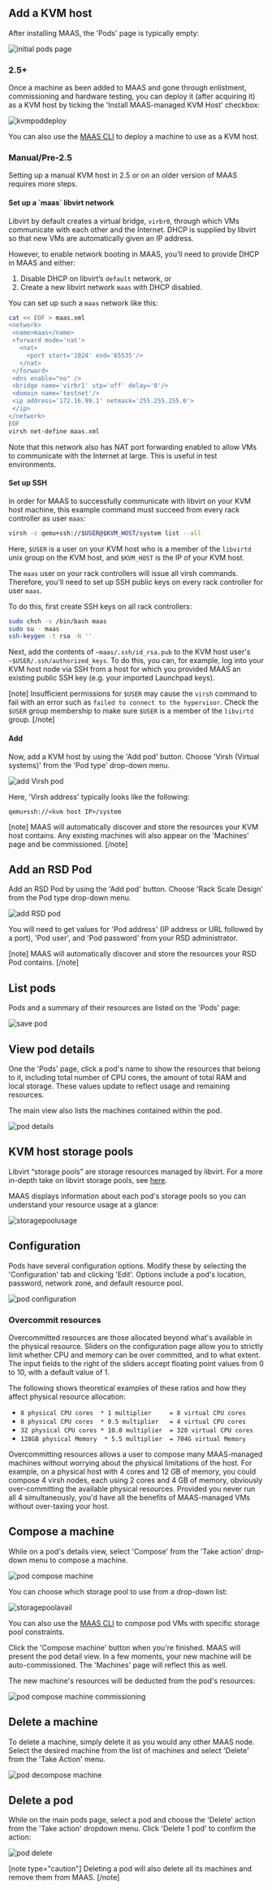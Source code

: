 <h2 id="heading--add-a-kvm-host">Add a KVM host</h2>

After installing MAAS, the 'Pods' page is typically empty:

![initial pods page](images/c1698d33-manage-kvm-pods__2.5_pod-initial-page.png)

<h3 id="heading--25">2.5+</h3>

Once a machine as been added to MAAS and gone through enlistment, commissioning and hardware testing, you can deploy it (after acquiring it) as a KVM host by ticking the 'Install MAAS-managed KVM Host' checkbox:

![kvmpoddeploy](images/d7271011-manage-kvm-pods__2.5_kvm-pod-deploy.png)

You can also use the [MAAS CLI](/t/common-cli-tasks/794#heading--deploy-a-node) to deploy a machine to use as a KVM host.

<h3 id="heading--manualpre-25">Manual/Pre-2.5</h3>

Setting up a manual KVM host in 2.5 or on an older version of MAAS requires more steps.

<h4 id="heading--set-up-a-maas-libvirt-network">Set up a `maas` libvirt network</h4>

Libvirt by default creates a virtual bridge, `virbr0`, through which VMs communicate with each other and the Internet. DHCP is supplied by libvirt so that new VMs are automatically given an IP address.

However, to enable network booting in MAAS, you’ll need to provide DHCP in MAAS and either:

1.  Disable DHCP on libvirt’s `default` network, or
2.  Create a new libvirt network `maas` with DHCP disabled.

You can set up such a `maas` network like this:

``` bash
cat << EOF > maas.xml
<network>
 <name>maas</name>
 <forward mode='nat'>
   <nat>
     <port start='1024' end='65535'/>
   </nat>
 </forward>
 <dns enable="no" />
 <bridge name='virbr1' stp='off' delay='0'/>
 <domain name='testnet'/>
 <ip address='172.16.99.1' netmask='255.255.255.0'>
 </ip>
</network>
EOF
virsh net-define maas.xml
```

Note that this network also has NAT port forwarding enabled to allow VMs to communicate with the Internet at large. This is useful in test environments.

<h4 id="heading--set-up-ssh">Set up SSH</h4>

In order for MAAS to successfully communicate with libvirt on your KVM host machine, this example command must succeed from every rack controller as user `maas`:

``` bash
virsh -c qemu+ssh://$USER@$KVM_HOST/system list --all
```

Here, `$USER` is a user on your KVM host who is a member of the `libvirtd` unix group on the KVM host, and `$KVM_HOST` is the IP of your KVM host.

The `maas` user on your rack controllers will issue all virsh commands. Therefore, you'll need to set up SSH public keys on every rack controller for user `maas`.

To do this, first create SSH keys on all rack controllers:

``` bash
sudo chsh -s /bin/bash maas
sudo su - maas
ssh-keygen -t rsa -N ''
```

Next, add the contents of `~maas/.ssh/id_rsa.pub` to the KVM host user's `~$USER/.ssh/authorized_keys`. To do this, you can, for example, log into your KVM host node via SSH from a host for which you provided MAAS an existing public SSH key (e.g. your imported Launchpad keys).

[note]
Insufficient permissions for `$USER` may cause the `virsh` command to fail with an error such as `failed to connect to the hypervisor`. Check the `$USER` group membership to make sure `$USER` is a member of the `libvirtd` group.
[/note]

<h4 id="heading--add">Add</h4>

Now, add a KVM host by using the 'Add pod' button. Choose 'Virsh (Virtual systems)' from the 'Pod type' drop-down menu.

![add Virsh pod](images/ca39b7a1-manage-kvm-pods__2.5_pod-add-virsh.png)

Here, 'Virsh address' typically looks like the following:

``` no-highlight
qemu+ssh://<kvm host IP>/system
```

[note]
MAAS will automatically discover and store the resources your KVM host contains. Any existing machines will also appear on the 'Machines' page and be commissioned.
[/note]

<h2 id="heading--add-an-rsd-pod">Add an RSD Pod</h2>

Add an RSD Pod by using the 'Add pod' button. Choose 'Rack Scale Design' from the Pod type drop-down menu.

![add RSD pod](images/2604a48b-nodes-comp-hw__2.4_pod-add-rsd.png)

You will need to get values for 'Pod address' (IP address or URL followed by a port), 'Pod user', and 'Pod password' from your RSD administrator.

[note]
MAAS will automatically discover and store the resources your RSD Pod contains.
[/note]

<h2 id="heading--list-pods">List pods</h2>

Pods and a summary of their resources are listed on the 'Pods' page:

![save pod](images/6a1e0fc2-manage-kvm-pods__2.5_pod-list.png)

<h2 id="heading--view-pod-details">View pod details</h2>

One the 'Pods' page, click a pod's name to show the resources that belong to it, including total number of CPU cores, the amount of total RAM and local storage. These values update to reflect usage and remaining resources.

The main view also lists the machines contained within the pod.

![pod details](images/458b90b6-manage-kvm-pods__2.5_pod-details.png)

<h2 id="heading--kvm-host-storage-pools">KVM host storage pools</h2>

Libvirt “storage pools” are storage resources managed by libvirt. For a more in-depth take on libvirt storage pools, see [here](https://libvirt.org/storage.html).

MAAS displays information about each pod's storage pools so you can understand your resource usage at a glance:

![storagepoolusage](images/984dcd91-manage-kvm-pods__2.5_libvirt_storage_usage.png)

<h2 id="heading--configuration">Configuration</h2>

Pods have several configuration options. Modify these by selecting the 'Configuration' tab and clicking 'Edit'. Options include a pod's location, password, network zone, and default resource pool.

![pod configuration](images/50c94029-manage-kvm-pods__2.5_pod-compose-config.png)

<h3 id="heading--overcommit-resources">Overcommit resources</h3>

Overcommitted resources are those allocated beyond what's available in the physical resource. Sliders on the configuration page allow you to strictly limit whether CPU and memory can be over committed, and to what extent. The input fields to the right of the sliders accept floating point values from 0 to 10, with a default value of 1.

The following shows theoretical examples of these ratios and how they affect physical resource allocation:

-   `8 physical CPU cores  * 1 multiplier     = 8 virtual CPU cores`
-   `8 physical CPU cores  * 0.5 multiplier   = 4 virtual CPU cores`
-   `32 physical CPU cores * 10.0 multiplier  = 320 virtual CPU cores`
-   `128GB physical Memory  * 5.5 multiplier  = 704G virtual Memory`

Overcommitting resources allows a user to compose many MAAS-managed machines without worrying about the physical limitations of the host. For example, on a physical host with 4 cores and 12 GB of memory, you could compose 4 virsh nodes, each using 2 cores and 4 GB of memory, obviously over-committing the available physical resources. Provided you never run all 4 simultaneously, you'd have all the benefits of MAAS-managed VMs without over-taxing your host.

<h2 id="heading--compose-a-machine">Compose a machine</h2>

While on a pod's details view, select 'Compose' from the 'Take action' drop-down menu to compose a machine.

![pod compose machine](images/62316284-manage-kvm-pods__2.5_pod-compose-machine.png)

You can choose which storage pool to use from a drop-down list:

![storagepoolavail](images/a026986c-manage-kvm-pods__2.5_libvirt_storage.png)

You can also use the [MAAS CLI](/t/cli-composable-hardware/795#heading--compose-pod-virtual-machines) to compose pod VMs with specific storage pool constraints.

Click the 'Compose machine' button when you're finished. MAAS will present the pod detail view. In a few moments, your new machine will be auto-commissioned. The 'Machines' page will reflect this as well.

The new machine's resources will be deducted from the pod's resources:

![pod compose machine commissioning](images/0047fe3d-manage-kvm-pods__2.5_pod-compose-machine-commissioning.png)

<h2 id="heading--delete-a-machine">Delete a machine</h2>

To delete a machine, simply delete it as you would any other MAAS node. Select the desired machine from the list of machines and select 'Delete' from the 'Take Action' menu.

![pod decompose machine](images/613c1d7b-manage-kvm-pods__2.5_pod-decompose-machine.png)

<h2 id="heading--delete-a-pod">Delete a pod</h2>

While on the main pods page, select a pod and choose the 'Delete' action from the 'Take action' dropdown menu. Click 'Delete 1 pod' to confirm the action:

![pod delete](images/55498a64-manage-kvm-pods__2.5_pod-delete.png)

[note type="caution"]
Deleting a pod will also delete all its machines and remove them from MAAS.
[/note]

<!-- LINKS -->